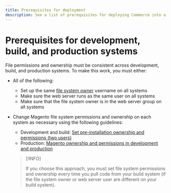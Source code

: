 ```yaml
---
title: Prerequisites for deployment
description: See a list of prerequisites for deploying Commerce into a development, build, or production system.
---
```


# Prerequisites for development, build, and production systems

File permissions and ownership must be consistent across development, build, and production systems. To make this work, you must either:

- All of the following:

  - Set up the same [file system owner](https://glossary.magento.com/magento-file-system-owner) username on all systems
  - Make sure the web server runs as the same user on all systems
  - Make sure that the file system owner is in the web server group on all systems

- Change Magento file system permissions and ownership on each system as necessary using the following guidelines:

  - Development and build: [Set pre-installation ownership and permissions (two users)](../deployment/file-system-permissions.md)
  - Production: [Magento ownership and permissions in development and production](../reference/prod_file-sys-perms.md)

   >[!INFO]
   >
   >If you choose this approach, you must set file system permissions and ownership every time you pull code from your build system (if the file system owner or web server user are different on your build system).
